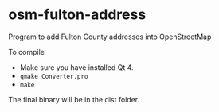 osm-fulton-address
==================

Program to add Fulton County addresses into OpenStreetMap

To compile
* Make sure you have installed Qt 4.
* `qmake Converter.pro`
* `make`

The final binary will be in the dist folder.

